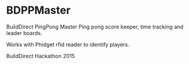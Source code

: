 # BDPPMaster

BuildDirect PingPong Master
Ping pong score keeper, time tracking and leader boards. 

Works with Phidget rfid reader to identify players. 

BuildDirect Hackathon 2015
